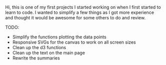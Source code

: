 Hi, this is one of my first projects I started working on when I first started to learn to code. I wanted to simplify a few things as I got more experience and thought it would be awesome for some others to do and review.

TODO:
* Simplify the functions plotting the data points
* Responsive SVGs for the canvas to work on all screen sizes
* Clean up the d3 functions
* Clean up the text on the main page
* Rewrite the summaries